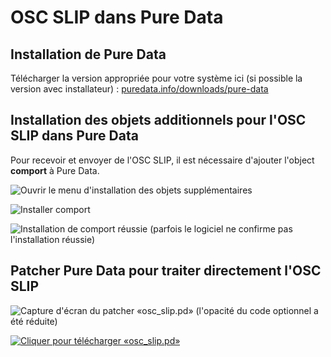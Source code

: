 # OSC SLIP dans Pure Data

## Installation de Pure Data

Télécharger la version appropriée pour votre système ici (si possible la version avec installateur) : [puredata.info/downloads/pure-data](https://puredata.info/downloads/pure-data)

## Installation des objets additionnels pour l'OSC SLIP dans Pure Data

Pour recevoir et envoyer de  l'OSC SLIP, il est nécessaire d'ajouter l'object **comport** à Pure Data.

![Ouvrir le menu d'installation des objets supplémentaires](./pd_installer_objets_supplementaires.svg)

![Installer comport](./pd_installation_comport.svg)

![Installation de comport réussie (parfois le logiciel ne confirme pas l'installation réussie)](./pd_installation_comport_reussie.svg)

## Patcher Pure Data pour traiter directement l'OSC SLIP

![Capture d'écran du patcher «osc_slip.pd» (l'opacité du code optionnel a été réduite)](./osc_slip_pd_direct.svg)

[![Cliquer pour télécharger «osc_slip.pd»](../fichier_zip.png)](./osc_slip.pd)
